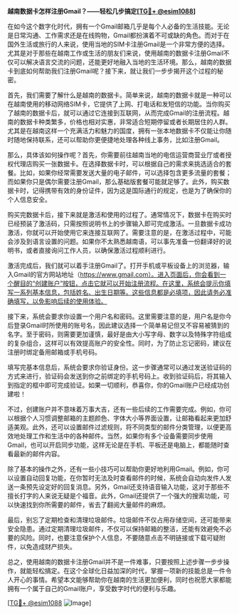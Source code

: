 **越南数据卡怎样注册Gmail？——轻松几步搞定[[TG💪+ @esim1088](https://t.me/s/esim1088)]**

在如今这个数字化时代，拥有一个Gmail邮箱几乎是每个人必备的生活技能。无论是日常沟通、工作需求还是在线购物，Gmail都扮演着不可或缺的角色。而对于在国外生活或旅行的人来说，使用当地的SIM卡注册Gmail是一个非常方便的选择。尤其是对于那些在越南工作或生活的朋友们来说，使用越南的数据卡注册Gmail不仅可以解决语言交流的问题，还能更好地融入当地的生活环境。那么，越南的数据卡到底如何帮助我们注册Gmail呢？接下来，就让我们一步步揭开这个过程的秘密。

首先，我们需要了解什么是越南的数据卡。简单来说，越南的数据卡就是一种可以在越南使用的移动网络SIM卡，它提供了上网、打电话和发短信的功能。当你购买了越南的数据卡后，就可以通过它连接到互联网，从而完成Gmail的注册流程。越南的数据卡种类繁多，价格也相对实惠，非常适合短期停留或者长期居住的人群。尤其是在越南这样一个充满活力和魅力的国度，拥有一张本地数据卡不仅能让你随时随地保持联系，还可以帮助你更便捷地处理各种线上事务，比如注册Gmail。

那么，具体该如何操作呢？首先，你需要前往越南当地的电信运营商营业厅或者授权代理店购买一张数据卡。在选择数据卡时，可以根据自己的需求来挑选适合的套餐。比如，如果你经常需要发送大量的电子邮件，可以选择包含更多流量的套餐；而如果你只是偶尔需要注册Gmail，那么基础版套餐可能就足够了。此外，购买数据卡时，记得携带有效的身份证件，因为这是国际通行的规定，也是为了确保你的个人信息安全。

购买完数据卡后，接下来就是激活和使用的过程了。通常情况下，数据卡在购买时已经预装了激活码，只需按照说明书上的步骤输入即可完成激活。一旦数据卡成功激活，你就可以开始使用它来连接互联网了。需要注意的是，在激活过程中，可能会涉及到语言设置的问题。如果你不太熟悉越南语，可以事先准备一份翻译好的说明书，或者直接询问工作人员，以确保激活过程顺利进行。

激活完成后，我们就可以着手注册Gmail了。打开手机或平板设备上的浏览器，输入Gmail的官方网站地址（https://www.gmail.com）。进入页面后，你会看到一个醒目的“创建账户”按钮，点击它就可以开始注册流程。在这里，系统会提示你填写一系列基本信息，包括姓名、出生日期等。这些信息都是必填项，因此请务必准确填写，以免影响后续的使用体验。

接下来，系统会要求你设置一个用户名和密码。这里需要注意的是，用户名是你今后登录Gmail时所使用的账号名，因此建议选择一个简单易记但又不容易被猜到的名字。至于密码，则需要更加谨慎，最好是由大小写字母、数字以及特殊字符组成的复杂组合，这样可以有效提高账户的安全性。同时，为了防止忘记密码，建议在注册时绑定备用邮箱或手机号码。

填写完基本信息后，系统会要求你验证身份。这一步骤通常可以通过发送验证码的方式来进行，验证码会发送到你之前绑定的手机号码上。收到验证码后，将其输入到指定的框中即可完成验证。如果一切顺利，恭喜你，你的Gmail账户已经成功创建啦！

不过，创建账户并不意味着万事大吉，还有一些后续的工作需要完成。例如，你可以根据个人习惯调整邮箱的主题颜色、字体大小等界面设置，让邮箱看起来更加舒适美观。此外，还可以设置邮件过滤规则，将不同类型的邮件分类管理，以便更高效地处理工作和生活中的各种邮件。当然，如果你有多个设备需要同步使用Gmail，也可以开启同步功能，这样无论是在手机、平板还是电脑上，都能随时查看最新的邮件内容。

除了基本的操作之外，还有一些小技巧可以帮助你更好地利用Gmail。例如，你可以设置自动回复功能，在你暂时无法及时查看邮件的时候，系统会自动向发件人发送一条预先设定好的回复消息。另外，Gmail还支持语音输入功能，这对于那些不擅长打字的人来说无疑是个福音。此外，Gmail还提供了一个强大的搜索功能，可以快速找到你所需要的邮件，省去了翻阅大量邮件的麻烦。

最后，别忘了定期检查和清理垃圾邮件。垃圾邮件不仅占用存储空间，还可能带来安全隐患。通过定期清理垃圾邮件，不仅可以保持邮箱的整洁，还能有效避免不必要的风险。同时，也要注意保护个人信息，不要随意点击不明链接或下载可疑附件，以免造成财产损失。

总之，使用越南的数据卡注册Gmail并不是一件难事，只要按照上述步骤一步步操作，就能轻松搞定。在这个全球化日益加深的时代，掌握一项新的技能总是一件令人开心的事情。希望本文能够帮助你在越南的生活更加便利，同时也祝愿大家都能拥有一个属于自己的Gmail账户，享受数字时代的便利与乐趣。

[[TG💪+ @esim1088](https://t.me/s/esim1088) ![Image](https://i.postimg.cc/4NQfJmqS/Snipaste-2025-05-13-00-14-12.png)]